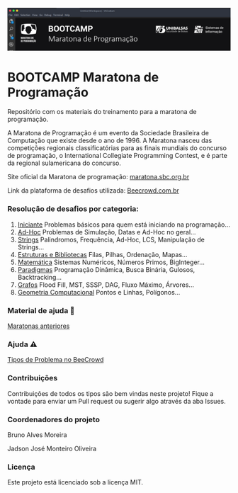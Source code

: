 ![Maratona de Programação](https://github.com/brunoalvesmo/bootcamp-maratona-de-programacao/blob/main/assets/images/banner_bootcamp.png)
# BOOTCAMP Maratona de Programação
Repositório com os materiais do treinamento para a maratona de programação.

A Maratona de Programação é um evento da Sociedade Brasileira de Computação que existe desde o ano de 1996. A Maratona nasceu das competições regionais classificatórias para as finais mundiais do concurso de programação, o International Collegiate Programming Contest, e é parte da regional sulamericana do concurso. 

Site oficial da Maratona  de programação: [maratona.sbc.org.br](https://maratona.sbc.org.br/)

Link da plataforma de desafios utilizada: [Beecrowd.com.br](https://www.beecrowd.com.br/)

### Resolução de desafios por categoria: 

 1. [Iniciante](https://github.com/brunoalvesmo/bootcamp-maratona-de-programacao/tree/main/resolucoes/iniciante) Problemas básicos para quem está iniciando na programação...
 2. [Ad-Hoc](https://github.com/brunoalvesmo/bootcamp-maratona-de-programacao/tree/main/resolucoes/ad-hoc) Problemas de Simulação, Datas e Ad-Hoc no geral...
 3. [Strings](https://github.com/brunoalvesmo/bootcamp-maratona-de-programacao/tree/main/resolucoes/strings) Palindromos, Frequência, Ad-Hoc, LCS, Manipulação de Strings... 
 4. [Estruturas e Bibliotecas](https://github.com/brunoalvesmo/bootcamp-maratona-de-programacao/tree/main/resolucoes/estruturas-e-bibliotecas) Filas, Pilhas, Ordenação, Mapas... 
 5. [Matemática](https://github.com/brunoalvesmo/bootcamp-maratona-de-programacao/tree/main/resolucoes/matematica) Sistemas Numéricos, Números Primos, BigInteger...
 6. [Paradigmas](https://github.com/brunoalvesmo/bootcamp-maratona-de-programacao/tree/main/resolucoes/paradigmas) Programação Dinâmica, Busca Binária, Gulosos, Backtracking... 
 7. [Grafos](https://github.com/brunoalvesmo/bootcamp-maratona-de-programacao/tree/main/resolucoes/grafos) Flood Fill, MST, SSSP, DAG, Fluxo Máximo, Árvores... 
 8. [Geometria Computacional](https://github.com/brunoalvesmo/bootcamp-maratona-de-programacao/tree/main/resolucoes/geometria-computacional) Pontos e Linhas, Polígonos...

### Material de ajuda 📘

[Maratonas anteriores](https://github.com/brunoalvesmo/bootcamp-maratona-de-programacao/tree/main/maratonas-anteriores)

### Ajuda ⚠️

[Tipos de Problema no BeeCrowd](https://github.com/brunoalvesmo/bootcamp-maratona-de-programacao/tree/main/helps/problemas-beecrowd)

### Contribuições

Contribuições de todos os tipos são bem vindas neste projeto! Fique a vontade para enviar um Pull request ou sugerir algo através da aba Issues.


### Coordenadores do projeto 

Bruno Alves Moreira

Jadson José Monteiro Oliveira

### Licença
Este projeto está licenciado sob a licença MIT.

